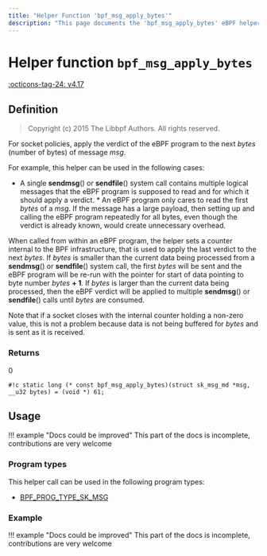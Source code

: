 ```yaml
---
title: "Helper Function 'bpf_msg_apply_bytes'"
description: "This page documents the 'bpf_msg_apply_bytes' eBPF helper function, including its defintion, usage, program types that can use it, and examples."
---
```

# Helper function `bpf_msg_apply_bytes`

<!-- [FEATURE_TAG](bpf_msg_apply_bytes) -->
[:octicons-tag-24: v4.17](https://github.com/torvalds/linux/commit/2a100317c9ebc204a166f16294884fbf9da074ce)
<!-- [/FEATURE_TAG] -->

## Definition

> Copyright (c) 2015 The Libbpf Authors. All rights reserved.


<!-- [HELPER_FUNC_DEF] -->
For socket policies, apply the verdict of the eBPF program to the next _bytes_ (number of bytes) of message _msg_.

For example, this helper can be used in the following cases:

* A single **sendmsg**() or **sendfile**() system call
  contains multiple logical messages that the eBPF program is   supposed to read and for which it should apply a verdict. * An eBPF program only cares to read the first _bytes_ of a
  _msg_. If the message has a large payload, then setting up   and calling the eBPF program repeatedly for all bytes, even   though the verdict is already known, would create unnecessary   overhead.

When called from within an eBPF program, the helper sets a counter internal to the BPF infrastructure, that is used to apply the last verdict to the next _bytes_. If _bytes_ is smaller than the current data being processed from a **sendmsg**() or **sendfile**() system call, the first _bytes_ will be sent and the eBPF program will be re-run with the pointer for start of data pointing to byte number _bytes_ **+ 1**. If _bytes_ is larger than the current data being processed, then the eBPF verdict will be applied to multiple **sendmsg**() or **sendfile**() calls until _bytes_ are consumed.

Note that if a socket closes with the internal counter holding a non-zero value, this is not a problem because data is not being buffered for _bytes_ and is sent as it is received.

### Returns

0

`#!c static long (* const bpf_msg_apply_bytes)(struct sk_msg_md *msg, __u32 bytes) = (void *) 61;`
<!-- [/HELPER_FUNC_DEF] -->

## Usage

!!! example "Docs could be improved"
    This part of the docs is incomplete, contributions are very welcome

### Program types

This helper call can be used in the following program types:

<!-- DO NOT EDIT MANUALLY -->
<!-- [HELPER_FUNC_PROG_REF] -->
 * [BPF_PROG_TYPE_SK_MSG](../program-type/BPF_PROG_TYPE_SK_MSG.md)
<!-- [/HELPER_FUNC_PROG_REF] -->

### Example

!!! example "Docs could be improved"
    This part of the docs is incomplete, contributions are very welcome
